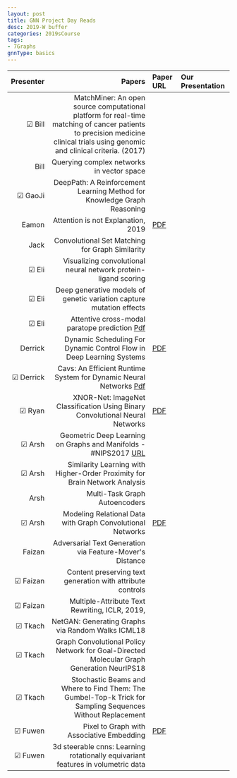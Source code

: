 ```yaml
---
layout: post
title: GNN Project Day Reads
desc: 2019-W buffer
categories: 2019sCourse
tags:
- 7Graphs
gnnType: basics
---
```




| Presenter | Papers | Paper URL| Our Presentation | 
| -----: | -------------------------------: | :----- | :----- | 
|  &#9745;  Bill |  MatchMiner: An open source computational platform for real-time matching of cancer patients to precision medicine clinical trials using genomic and clinical criteria. (2017)  |     
| Bill | Querying complex networks in vector space | 
| &#9745; GaoJi | DeepPath: A Reinforcement Learning Method for Knowledge Graph Reasoning | | |
| Eamon | Attention is not Explanation, 2019   | [PDF](https://arxiv.org/abs/1902.10186)   |  | 
| Jack | Convolutional Set Matching for Graph Similarity | | |  
| &#9745; Eli | Visualizing convolutional neural network protein-ligand scoring | | | 
| &#9745; Eli | Deep generative models of genetic variation capture mutation effects |     |  |  
| &#9745; Eli |  Attentive cross-modal paratope prediction   [Pdf](https://openreview.net/forum?id=ByUU2t1PG) |  |  |  
| Derrick | Dynamic Scheduling For Dynamic Control Flow in Deep Learning Systems   | [PDF](http://www.cs.cmu.edu/~jinlianw/papers/dynamic_scheduling_nips18_sysml.pdf) |  |  
| &#9745; Derrick | Cavs: An Efficient Runtime System for Dynamic Neural Networks    [Pdf](https://www.usenix.org/system/files/conference/atc18/atc18-xu-shizhen.pdf) | |
| &#9745;  Ryan | XNOR-Net: ImageNet Classification Using Binary Convolutional Neural Networks | [PDF]()   |  | 
| &#9745; Arsh |  Geometric Deep Learning on Graphs and Manifolds - #NIPS2017  [URL](https://www.youtube.com/watch?v=LvmjbXZyoP0)  |   |  | 
| &#9745; Arsh | Similarity Learning with Higher-Order Proximity for Brain Network Analysis | | | 
| Arsh | Multi-Task Graph Autoencoders  |  | | 
| &#9745; Arsh| Modeling Relational Data with Graph Convolutional Networks | [PDF](https://arxiv.org/abs/1703.06103) | |  
| Faizan | Adversarial Text Generation via Feature-Mover's Distance | | |
| &#9745; Faizan | Content preserving text generation with attribute controls   |  |  |  
| &#9745; Faizan | Multiple-Attribute Text Rewriting, ICLR, 2019, | | |
| &#9745; Tkach |  NetGAN: Generating Graphs via Random Walks ICML18 | | |
| &#9745; Tkach |  Graph Convolutional Policy Network for Goal-Directed Molecular Graph Generation NeurIPS18 |  | |
| &#9745; Tkach |  Stochastic Beams and Where to Find Them: The Gumbel-Top-k Trick for Sampling Sequences Without Replacement | | |
| &#9745; Fuwen | Pixel to Graph with Associative Embedding | [PDF]()     |  
| &#9745; Fuwen | 3d steerable cnns: Learning rotationally equivariant features in volumetric data  |  
